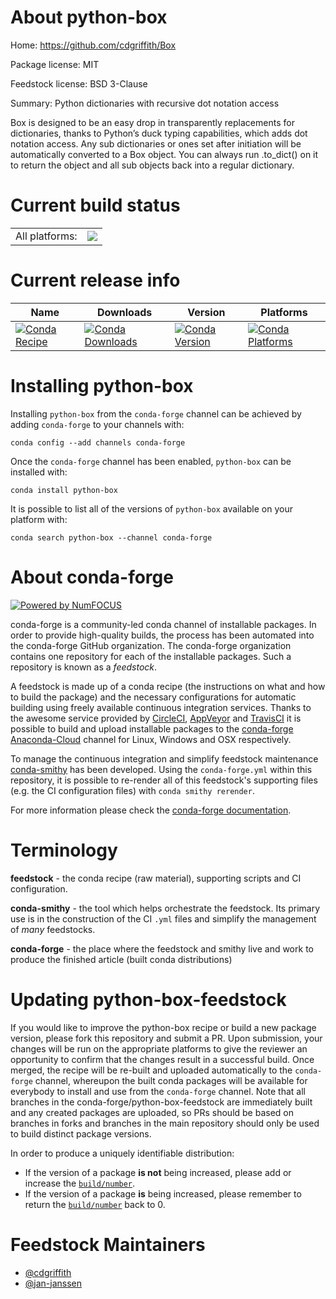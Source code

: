 About python-box
================

Home: https://github.com/cdgriffith/Box

Package license: MIT

Feedstock license: BSD 3-Clause

Summary: Python dictionaries with recursive dot notation access

Box is designed to be an easy drop in transparently replacements for dictionaries,
thanks to Python’s duck typing capabilities, which adds dot notation access. Any sub
dictionaries or ones set after initiation will be automatically converted to a Box
object. You can always run .to_dict() on it to return the object and all sub objects
back into a regular dictionary.


Current build status
====================


<table><tr><td>All platforms:</td>
    <td>
      <a href="https://dev.azure.com/conda-forge/feedstock-builds/_build/latest?definitionId=5400&branchName=master">
        <img src="https://dev.azure.com/conda-forge/feedstock-builds/_apis/build/status/python-box-feedstock?branchName=master">
      </a>
    </td>
  </tr>
</table>

Current release info
====================

| Name | Downloads | Version | Platforms |
| --- | --- | --- | --- |
| [![Conda Recipe](https://img.shields.io/badge/recipe-python--box-green.svg)](https://anaconda.org/conda-forge/python-box) | [![Conda Downloads](https://img.shields.io/conda/dn/conda-forge/python-box.svg)](https://anaconda.org/conda-forge/python-box) | [![Conda Version](https://img.shields.io/conda/vn/conda-forge/python-box.svg)](https://anaconda.org/conda-forge/python-box) | [![Conda Platforms](https://img.shields.io/conda/pn/conda-forge/python-box.svg)](https://anaconda.org/conda-forge/python-box) |

Installing python-box
=====================

Installing `python-box` from the `conda-forge` channel can be achieved by adding `conda-forge` to your channels with:

```
conda config --add channels conda-forge
```

Once the `conda-forge` channel has been enabled, `python-box` can be installed with:

```
conda install python-box
```

It is possible to list all of the versions of `python-box` available on your platform with:

```
conda search python-box --channel conda-forge
```


About conda-forge
=================

[![Powered by NumFOCUS](https://img.shields.io/badge/powered%20by-NumFOCUS-orange.svg?style=flat&colorA=E1523D&colorB=007D8A)](http://numfocus.org)

conda-forge is a community-led conda channel of installable packages.
In order to provide high-quality builds, the process has been automated into the
conda-forge GitHub organization. The conda-forge organization contains one repository
for each of the installable packages. Such a repository is known as a *feedstock*.

A feedstock is made up of a conda recipe (the instructions on what and how to build
the package) and the necessary configurations for automatic building using freely
available continuous integration services. Thanks to the awesome service provided by
[CircleCI](https://circleci.com/), [AppVeyor](https://www.appveyor.com/)
and [TravisCI](https://travis-ci.com/) it is possible to build and upload installable
packages to the [conda-forge](https://anaconda.org/conda-forge)
[Anaconda-Cloud](https://anaconda.org/) channel for Linux, Windows and OSX respectively.

To manage the continuous integration and simplify feedstock maintenance
[conda-smithy](https://github.com/conda-forge/conda-smithy) has been developed.
Using the ``conda-forge.yml`` within this repository, it is possible to re-render all of
this feedstock's supporting files (e.g. the CI configuration files) with ``conda smithy rerender``.

For more information please check the [conda-forge documentation](https://conda-forge.org/docs/).

Terminology
===========

**feedstock** - the conda recipe (raw material), supporting scripts and CI configuration.

**conda-smithy** - the tool which helps orchestrate the feedstock.
                   Its primary use is in the construction of the CI ``.yml`` files
                   and simplify the management of *many* feedstocks.

**conda-forge** - the place where the feedstock and smithy live and work to
                  produce the finished article (built conda distributions)


Updating python-box-feedstock
=============================

If you would like to improve the python-box recipe or build a new
package version, please fork this repository and submit a PR. Upon submission,
your changes will be run on the appropriate platforms to give the reviewer an
opportunity to confirm that the changes result in a successful build. Once
merged, the recipe will be re-built and uploaded automatically to the
`conda-forge` channel, whereupon the built conda packages will be available for
everybody to install and use from the `conda-forge` channel.
Note that all branches in the conda-forge/python-box-feedstock are
immediately built and any created packages are uploaded, so PRs should be based
on branches in forks and branches in the main repository should only be used to
build distinct package versions.

In order to produce a uniquely identifiable distribution:
 * If the version of a package **is not** being increased, please add or increase
   the [``build/number``](https://conda.io/docs/user-guide/tasks/build-packages/define-metadata.html#build-number-and-string).
 * If the version of a package **is** being increased, please remember to return
   the [``build/number``](https://conda.io/docs/user-guide/tasks/build-packages/define-metadata.html#build-number-and-string)
   back to 0.

Feedstock Maintainers
=====================

* [@cdgriffith](https://github.com/cdgriffith/)
* [@jan-janssen](https://github.com/jan-janssen/)

